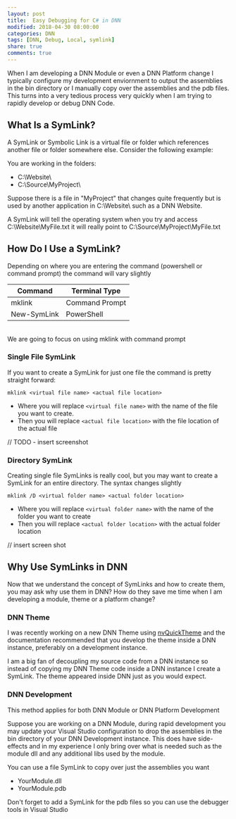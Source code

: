 ```yaml
---
layout: post
title:  Easy Debugging for C# in DNN
modified: 2018-04-30 08:00:00
categories: DNN
tags: [DNN, Debug, Local, symlink]
share: true
comments: true
---
```

When I am developing a DNN Module or even a DNN Platform change I typically configure my development enviornment to output the assemblies in the bin directory or I manually copy over the assemblies and the pdb files. This turns into a very tedious process very quickly when I am trying to rapidly develop or debug DNN Code.

## What Is a SymLink? ##
A SymLink or Symbolic Link is a virtual file or folder which references another file or folder somewhere else. Consider the following example:

You are working in the folders:

* C:\Website\
* C:\Source\MyProject\

Suppose there is a file in "MyProject" that changes quite frequently but is used by another application in C:\Website\ such as a DNN Website. 

A SymLink will tell the operating system when you try and access C:\Website\MyFile.txt it will really point to C:\Source\MyProject\MyFile.txt

## How Do I Use a SymLink? ##
Depending on where you are entering the command (powershell or command prompt) the command will vary slightly

| Command     | Terminal Type  |
|-------------|----------------|
| mklink      | Command Prompt |
| New-SymLink | PowerShell     |

<br />
We are going to focus on using mklink with command prompt

### Single File SymLink ###
If you want to create a SymLink for just one file the command is pretty straight forward:

`mklink <virtual file name> <actual file location>`

* Where you will replace `<virtual file name>` with the name of the file you want to create.
* Then you will replace `<actual file location>` with the file location of the actual file

// TODO - insert screenshot

### Directory SymLink ###
Creating single file SymLinks is really cool, but you may want to create a SymLink for an entire directory. The syntax changes slightly

`mklink /D <virtual folder name> <actual folder location>`

* Where you will replace `<virtual folder name>` with the name of the folder you want to create
* Then you will replace `<actual folder location>` with the actual folder location

// insert screen shot

## Why Use SymLinks in DNN ##
Now that we understand the concept of SymLinks and how to create them, you may ask why use them in DNN? How do they save me time when I am developing a module, theme or a platform change?

### DNN Theme ###
I was recently working on a new DNN Theme using [nvQuickTheme](http://www.nvquicktheme.com/) and the documentation recommended that you develop the theme inside a DNN instance, preferably on a development instance.

I am a big fan of decoupling my source code from a DNN instance so instead of copying my DNN Theme code inside a DNN instance I create a SymLink. The theme appeared inside DNN just as you would expect.

### DNN Development ###
This method applies for both DNN Module or DNN Platform Development

Suppose you are working on a DNN Module, during rapid development you may update your Visual Studio configuration to drop the assemblies in the bin directory of your DNN Development instance. This does have side-effects and in my experience I only bring over what is needed such as the module dll and any additional libs used by the module. 

You can use a file SymLink to copy over just the assemblies you want

* YourModule.dll
* YourModule.pdb

Don't forget to add a SymLink for the pdb files so you can use the debugger tools in Visual Studio